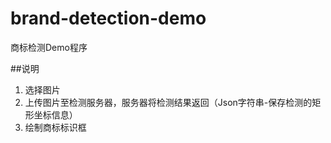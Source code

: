 # brand-detection-demo
商标检测Demo程序

##说明
1. 选择图片
1. 上传图片至检测服务器，服务器将检测结果返回（Json字符串-保存检测的矩形坐标信息）
1. 绘制商标标识框
